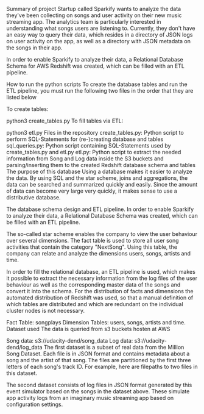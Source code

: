 Summary of project
Startup called Sparkify wants to analyze the data they've been collecting on songs and user activity on their new music streaming app. The analytics team is particularly interested in understanding what songs users are listening to. Currently, they don't have an easy way to query their data, which resides in a directory of JSON logs on user activity on the app, as well as a directory with JSON metadata on the songs in their app.

In order to enable Sparkify to analyze their data, a Relational Database Schema for AWS Redshift was created, which can be filled with an ETL pipeline.

How to run the python scripts
To create the database tables and run the ETL pipeline, you must run the following two files in the order that they are listed below

To create tables:

python3 create_tables.py
To fill tables via ETL:

python3 etl.py
Files in the repository
create_tables.py: Python script to perform SQL-Statements for (re-)creating database and tables
sql_queries.py: Python script containing SQL-Statements used by create_tables.py and etl.py
etl.py: Python script to extract the needed information from Song and Log data inside the S3 buckets and parsing/inserting them to the created Redshift database schema and tables
The purpose of this database
Using a database makes it easier to analyze the data. By using SQL and the star scheme, joins and aggregations, the data can be searched and summarized quickly and easily. Since the amount of data can become very large very quickly, it makes sense to use a distributive database.

The database schema design and ETL pipeline.
In order to enable Sparkify to analyze their data, a Relational Database Schema was created, which can be filled with an ETL pipeline.

The so-called star scheme enables the company to view the user behaviour over several dimensions. The fact table is used to store all user song activities that contain the category "NextSong". Using this table, the company can relate and analyze the dimensions users, songs, artists and time.

In order to fill the relational database, an ETL pipeline is used, which makes it possible to extract the necessary information from the log files of the user behaviour as well as the corresponding master data of the songs and convert it into the schema. For the distribution of facts and dimensions the automated distribution of Redshift was used, so that a manual definition of which tables are distributed and which are redundant on the individual cluster nodes is not necessary.

Fact Table: songplays
Dimension Tables: users, songs, artists and time.
Dataset used
The data is queried from s3 buckets hosten at AWS

Song data: s3://udacity-dend/song_data
Log data: s3://udacity-dend/log_data
The first dataset is a subset of real data from the Million Song Dataset. Each file is in JSON format and contains metadata about a song and the artist of that song. The files are partitioned by the first three letters of each song's track ID. For example, here are filepaths to two files in this dataset.

The second dataset consists of log files in JSON format generated by this event simulator based on the songs in the dataset above. These simulate app activity logs from an imaginary music streaming app based on configuration settings.
